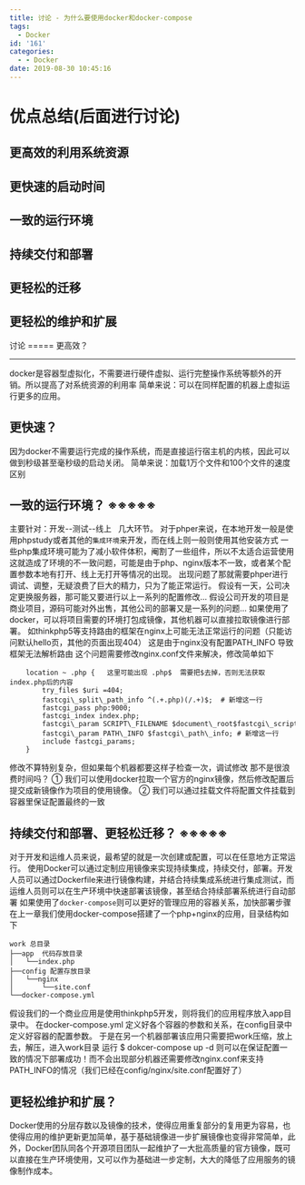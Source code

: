 ```yaml
---
title: 讨论 - 为什么要使用docker和docker-compose
tags:
  - Docker
id: '161'
categories:
  - - Docker
date: 2019-08-30 10:45:16
---
```


# 优点总结(后面进行讨论)

## 更高效的利用系统资源

## 更快速的启动时间

## 一致的运行环境

## 持续交付和部署

## 更轻松的迁移

## 更轻松的维护和扩展

讨论 ===== 更高效？

* * *

docker是容器型虚拟化，不需要进行硬件虚拟、运行完整操作系统等额外的开销。所以提高了对系统资源的利用率 简单来说：可以在同样配置的机器上虚拟运行更多的应用。

## 更快速？

因为docker不需要运行完成的操作系统，而是直接运行宿主机的内核，因此可以做到秒级甚至毫秒级的启动关闭。 简单来说：加载1万个文件和100个文件的速度区别

## 一致的运行环境？ ※※※※※ 

主要针对：开发--测试--线上   几大环节。 对于phper来说，在本地开发一般是使用phpstudy或者其他的`集成环境`来开发，而在线上则一般则使用其他安装方式 一些php集成环境可能为了减小软件体积，阉割了一些组件，所以不太适合运营使用 这就造成了环境的不一致问题，可能是由于php、nginx版本不一致，或者某个配置参数本地有打开、线上无打开等情况的出现。 出现问题了那就需要phper进行调试、调整，无疑浪费了巨大的精力，只为了能正常运行。 假设有一天，公司决定更换服务器，那可能又要进行以上一系列的配置修改... 假设公司开发的项目是商业项目，源码可能对外出售，其他公司的部署又是一系列的问题... 如果使用了docker，可以将项目需要的环境打包成镜像，其他机器可以直接拉取镜像进行部署。 如thinkphp5等支持路由的框架在nginx上可能无法正常运行的问题（只能访问默认hello页，其他的页面出现404） 这是由于nginx没有配置PATH\_INFO 导致框架无法解析路由 这个问题需要修改nginx.conf文件来解决，修改简单如下

```
    location ~ .php {   这里可能出现 .php$  需要把$去掉，否则无法获取index.php后的内容
        try_files $uri =404;
        fastcgi\_split\_path_info ^(.+.php)(/.+)$;  # 新增这一行
        fastcgi_pass php:9000;
        fastcgi_index index.php;
        fastcgi\_param SCRIPT\_FILENAME $document\_root$fastcgi\_script_name;
        fastcgi\_param PATH\_INFO $fastcgi\_path\_info; # 新增这一行
        include fastcgi_params;
    }
```

修改不算特别复杂，但如果每个机器都要这样子检查一次，调试修改 那不是很浪费时间吗？ ① 我们可以使用docker拉取一个官方的nginx镜像，然后修改配置后提交成新镜像作为项目的使用镜像。 ② 我们可以通过挂载文件将配置文件挂载到容器里保证配置最终的一致

## 持续交付和部署、更轻松迁移？ ※※※※※ 

对于开发和运维人员来说，最希望的就是一次创建或配置，可以在任意地方正常运行。 使用Docker可以通过定制应用镜像来实现持续集成，持续交付，部署。开发人员可以通过Dockerfile来进行镜像构建，并结合持续集成系统进行集成测试，而运维人员则可以在生产环境中快速部署该镜像，甚至结合持续部署系统进行自动部署 如果使用了`docker-compose`则可以更好的管理应用的容器关系，加快部署步骤 在上一章我们使用docker-compose搭建了一个php+nginx的应用，目录结构如下

```
work 总目录
├──app  代码存放目录
│   └──index.php
├──config 配置存放目录
│   └──nginx
│       └──site.conf
└──docker-compose.yml
```

假设我们的一个商业应用是使用thinkphp5开发，则将我们的应用程序放入app目录中。 在docker-compose.yml 定义好各个容器的参数和关系，在config目录中定义好容器的配置参数。 于是在另一个机器部署该应用只需要把work压缩，放上去，解压，进入work目录 运行 $ dokcer-compose up -d 则可以在保证配置一致的情况下部署成功！而不会出现部分机器还需要修改nginx.conf来支持PATH\_INFO的情况（我们已经在config/nginx/site.conf配置好了）

## 更轻松维护和扩展？

Docker使用的分层存数以及镜像的技术，使得应用重复部分的复用更为容易，也使得应用的维护更新更加简单，基于基础镜像进一步扩展镜像也变得非常简单，此外，Docker团队同各个开源项目团队一起维护了一大批高质量的官方镜像，既可以直接在生产环境使用，又可以作为基础进一步定制，大大的降低了应用服务的镜像制作成本。